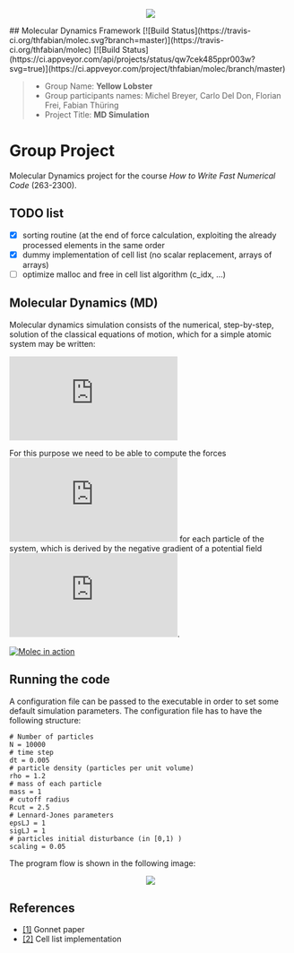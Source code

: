 <p align="center">
    <img src="https://github.com/thfabian/molec/blob/master/doc/logo/logo.png">
</p>
## Molecular Dynamics Framework [![Build Status](https://travis-ci.org/thfabian/molec.svg?branch=master)](https://travis-ci.org/thfabian/molec) [![Build Status](https://ci.appveyor.com/api/projects/status/qw7cek485ppr003w?svg=true)](https://ci.appveyor.com/project/thfabian/molec/branch/master)

> * Group Name: **Yellow Lobster**
> * Group participants names: Michel Breyer, Carlo Del Don, Florian Frei, Fabian Thüring
> * Project Title: **MD Simulation**

# Group Project
Molecular Dynamics project for the course *How to Write Fast Numerical Code* (263-2300).

## TODO list
- [x] sorting routine (at the end of force calculation, exploiting the already processed elements in the same order
- [x] dummy implementation of cell list (no scalar replacement, arrays of arrays)
- [ ] optimize malloc and free in cell list algorithm (c_idx, ...)

## Molecular Dynamics (MD)
Molecular dynamics simulation consists of the numerical, step-by-step, solution of the
classical equations of motion, which for a simple atomic system may be written:

![equation](https://latex.codecogs.com/png.latex?%5Clarge%20%5Cbegin%7Balign*%7D%20%26m_i%20%5Cddot%7B%5Cvec%7Bx%7D%7D_i%20%3D%20%5Cvec%7Bf%7D_i%5C%5C%26%5Cvec%7Bf%7D_i%20%3D%20-%5Cnabla_%7B%5Cvec%7Bx%7D_i%7D%5Cmathcal%7BU%7D%28%5Cvec%7Bx_1%7D%2C%5Cldots%2C%5Cvec%7Bx_N%7D%29%20%5Cend%7Balign*%7D)

For this purpose we need to be able to compute the forces ![equation](https://latex.codecogs.com/png.latex?%5Clarge%20%5Cvec%7Bf%7D_i) for each particle of the system, which is derived by the negative gradient of a potential field  ![equation](https://latex.codecogs.com/png.latex?%5Clarge%20%5Cmathcal%7BU%7D%28%5Cvec%7Bx%7D_1%2C%5Cldots%2C%5Cvec%7Bx%7D_N%29).

[![Molec in action](http://img.youtube.com/vi/RcpJUXjaxks/hqdefault.jpg)](https://www.youtube.com/watch?v=RcpJUXjaxks)

## Running the code
A configuration file can be passed to the executable in order to set some default simulation parameters. The configuration file has to have the following structure:
```{sh}
# Number of particles
N = 10000
# time step
dt = 0.005
# particle density (particles per unit volume)
rho = 1.2
# mass of each particle
mass = 1
# cutoff radius
Rcut = 2.5
# Lennard-Jones parameters
epsLJ = 1
sigLJ = 1
# particles initial disturbance (in [0,1) )
scaling = 0.05
```

The program flow is shown in the following image:
<p align="center">
    <img src="https://github.com/thfabian/molec/blob/master/doc/readme/program-flow.png">
</p>

## References 
 * [[1]](http://udel.edu/~arthij/MD.pdf "Gonnet paper") Gonnet paper
 * [[2]](http://cacs.usc.edu/education/cs596/01-1LinkedListCell.pdf "Cell list implementation") Cell list implementation
 
